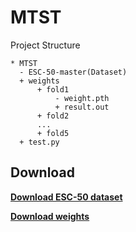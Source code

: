 # MTST

Project Structure

```
* MTST
  - ESC-50-master(Dataset)
  + weights
      + fold1
          - weight.pth
          + result.out
      + fold2
      ...
      + fold5
  + test.py
```

## Download
**[Download ESC-50 dataset](https://github.com/karolpiczak/ESC-50)** 

**[Download weights](https://drive.google.com/drive/folders/1erj81zy_5l4TJJbwz8afid2HuEEFZHHz?usp=sharing)**
